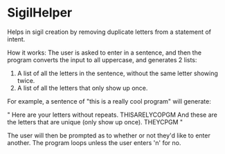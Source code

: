 # SigilHelper
Helps in sigil creation by removing duplicate letters from a statement of intent.

How it works: The user is asked to enter in a sentence, and then the program converts the input to all uppercase, and generates 2 lists:
1) A list of all the letters in the sentence, without the same letter showing twice.
2) A list of all the letters that only show up once.

For example, a sentence of "this is a really cool program" will generate:

"
Here are your letters without repeats.
THISARELYCOPGM
And these are the letters that are unique (only show up once).
THEYCPGM
"

The user will then be prompted as to whether or not they'd like to enter another. The program loops unless the user enters 'n' for no.
